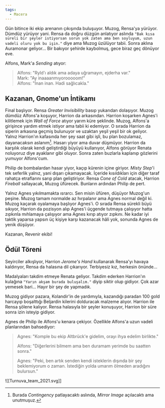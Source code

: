 ```yaml
---  
tags:  
  - Macera  
---  
```

  
Gün bitince iki ekip arenanın çıkışında buluşuyor. Muzog, Rensa'ya yürüyor. Dümdüz yürüyor yani. Rensa da doğru düzgün anlatıyor aslında `"Bak kısa süreli bir şeyler istiyorsan sorun yok zaten ama ben soyluyum, uzun vadeli oluru yok bu işin."` diye ama Muzog üzülüyor tabii. Sonra aklına Auramonar geliyor... Bir bakıyor şehirde kaybolmuş, gece biraz geç dönüyor eve.  
  
Alfons, Mark'a *Sending* atıyor:  
> Alfons: "Ryld'ı aldık ama adaya uğramayın, ejderha var."  
> Mark: "Ay inaaaanmıyorooooom!"  
> Alfons: "İnan inan. Hadi sağlıcakla."  
  
## Kazanan, Gnome'un İntikamı  
  
Final başlıyor. Rensa *Greater Invisibility* basıp yukarıdan dolaşıyor. Muzog dümdüz Alfons'a koşuyor, Harrion da arkasından. Harrion koşarken Agnes'i kilitlemek için *Wall of Force* atıyor yarım küre şeklinde. Muzog, Alfons'a girişince yardım etmek istiyor ama tabii ki edemiyor. O sırada Harrion da siperin arkasına geçmiş bulunuyor ve uzaktan yeşil yeşil bir ok geliyor. Yalnız Harrion'ın kafasında her şey saat gibi işli, bu plan bozulamaz, dayanacaksın aslanım[^1]. Hasarı yiyor ama duvar düşmüyor. Harrion da karşılık olarak kendi geliştirdiği büyüyü kullanıyor, Alfons görüyor Renata noluyoruz diye ayaklanır gibi oluyor. Sonra zaten buzlarla kaplanıp gözlerini yumuyor Alfons'cum.  
  
Philip de bombalardan hasar yiyor, kaçıp kürenin içine giriyor. *Misty Step*'i tek seferlik yalnız, yani dışarı çıkamayacak. İçeride kısıldıkları için diğer taraf rahatça etraflarını sarıp plan geliştiriyor. Rensa *Cone of Cold* atacak, Harrion *Fireball* sallayacak, Muzog üfürecek. Bunların ardından Philip de pert.  
  
Yalnız Agnes yıkılmamakta ısrarcı. Sen misin üfüren, düşüyor Muzog'un peşine. Muzog tamam normalde az hırpalanır ama Agnes normal değil ki. Muzog kaçarak oyalamaya başlıyor Agnes'i. O sırada Rensa sürekli büyü sıkıyor, Harrion da pozisyon alıp Agnes'i üçgende tutmaya çalışıyor hatta zıpkınla mıhlamaya çalışıyor ama Agnes kırıp atıyor zıpkını. Ne kadar iyi taktik yaparsa yapsın üç kişiye karşı kazanacak hâli yok, sonunda Agnes de yenik düşüyor.  
  
Kazanan, Revenir ekibi!  
  
## Ödül Töreni  
  
Seyirciler alkışlıyor, Harrion *Jerome's Hand* kullanarak Rensa'yı havaya kaldırıyor, Rensa da halasına dil çıkarıyor. Terbiyesiz kız, herkesin önünde...  
  
Madalyaları takdim etmeye Renata geliyor. Takdim ederken Harrion'ın kulağına `"Yarın akşam burada buluşalım."` diyip siktir olup gidiyor. Çok azar yemesek bari... Hayır bir şey de yapmadık.  
  
Muzog gidiyor pazara, Kolandir'in de yardımıyla, kazandığı paradan 100 gold harcayıp boşalttığı Beljardin kilerini dolduracak malzeme alıyor. Harrion ile Rensa şölene kalıyor. Rensa halasıyla bir şeyler konuşuyor, Harrion bir süre sonra izin isteyip gidiyor.  
  
Agnes de Philip ile Alfons'u kenara çekiyor. Özellikle Alfons'a uzun vadeli planlarından bahsediyor:  
> Agnes: "Komple bu ekip Altbrück'e gidelim, orayı ihya edelim birlikte."  
>   
> Alfons: "Diğerlerini bilmem ama ben duramam yerimde bu saatten sonra."  
>   
> Agnes: "Peki, ben artık senden kendi isteklerin dışında bir şey beklemiyorum o zaman. İstediğin yolda umarım ölmeden aradığını bulursun."  
  
  
![[Turnuva_team_2021.svg]]  
  
[^1]: Burada *Contingency* patlayacaktı aslında, *Mirror Image* açılacaktı ama unutmuşuz.